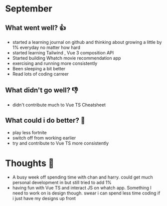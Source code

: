 # September

## What went well? 👍

- started a learning journal on github and thinking about growing a little by 1% everyday no matter how hard
- started learning Tailwind , Vue 3 composition API
- Started building Whatch movie recommendation app
- exercising and running more consistently
- Been sleeping a bit better
- Read lots of coding carreer

## What didn't go well? 👎

- didn't contribute much to Vue TS Cheatsheet

## What could i do better? 💪

- play less fortnite
- switch off from working earlier
- try and contribute to Vue TS more consistently

# Thoughts 🤔

- A busy week off spending time with chan and harry. could get much personal development in but still tried to add 1%
- having fun with Vue TS and interact JS on whatch app. Something I need to work on is design though. swear i can spend less time coding if i just have my designs up front